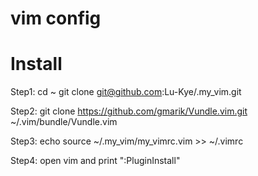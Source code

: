 # vim config

# Install
Step1:
    cd ~
    git clone git@github.com:Lu-Kye/.my_vim.git

Step2:
    git clone https://github.com/gmarik/Vundle.vim.git ~/.vim/bundle/Vundle.vim

Step3:
    echo source ~/.my_vim/my_vimrc.vim >> ~/.vimrc   

Step4:
    open vim and print ":PluginInstall"

